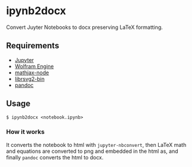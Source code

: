 # ipynb2docx

Convert Juyter Notebooks to docx preserving LaTeX formatting. 

## Requirements

* [Jupyter](https://jupyter.org/)
* [Wolfram Engine](https://www.wolfram.com/engine/)
* [mathjax-node](https://www.npmjs.com/package/mathjax-node)
* [librsvg2-bin](https://en.wikipedia.org/wiki/Librsvg)
* [pandoc](https://pandoc.org/installing.html#linux)

## Usage

`$ ipynb2docx <notebook.ipynb>`

### How it works

It converts the notebook to html with `jupyter-nbconvert`, then LaTeX math and equations are converted to png and embedded in the html as, and finally `pandoc` converts the html to docx.
